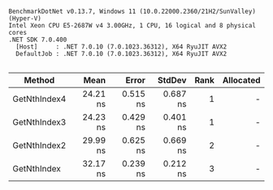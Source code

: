 ```

BenchmarkDotNet v0.13.7, Windows 11 (10.0.22000.2360/21H2/SunValley) (Hyper-V)
Intel Xeon CPU E5-2687W v4 3.00GHz, 1 CPU, 16 logical and 8 physical cores
.NET SDK 7.0.400
  [Host]     : .NET 7.0.10 (7.0.1023.36312), X64 RyuJIT AVX2
  DefaultJob : .NET 7.0.10 (7.0.1023.36312), X64 RyuJIT AVX2


```
|       Method |     Mean |    Error |   StdDev | Rank | Allocated |
|------------- |---------:|---------:|---------:|-----:|----------:|
| GetNthIndex4 | 24.21 ns | 0.515 ns | 0.687 ns |    1 |         - |
| GetNthIndex3 | 24.23 ns | 0.429 ns | 0.401 ns |    1 |         - |
| GetNthIndex2 | 29.99 ns | 0.625 ns | 0.669 ns |    2 |         - |
|  GetNthIndex | 32.17 ns | 0.239 ns | 0.212 ns |    3 |         - |
